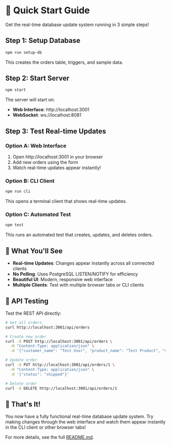 # 🚀 Quick Start Guide

Get the real-time database update system running in 3 simple steps!

## Step 1: Setup Database
```bash
npm run setup-db
```
This creates the orders table, triggers, and sample data.

## Step 2: Start Server
```bash
npm start
```
The server will start on:
- **Web Interface**: http://localhost:3001
- **WebSocket**: ws://localhost:8081

## Step 3: Test Real-time Updates

### Option A: Web Interface
1. Open http://localhost:3001 in your browser
2. Add new orders using the form
3. Watch real-time updates appear instantly!

### Option B: CLI Client
```bash
npm run cli
```
This opens a terminal client that shows real-time updates.

### Option C: Automated Test
```bash
npm test
```
This runs an automated test that creates, updates, and deletes orders.

## 🎯 What You'll See

- **Real-time Updates**: Changes appear instantly across all connected clients
- **No Polling**: Uses PostgreSQL LISTEN/NOTIFY for efficiency
- **Beautiful UI**: Modern, responsive web interface
- **Multiple Clients**: Test with multiple browser tabs or CLI clients

## 🔧 API Testing

Test the REST API directly:

```bash
# Get all orders
curl http://localhost:3001/api/orders

# Create new order
curl -X POST http://localhost:3001/api/orders \
  -H "Content-Type: application/json" \
  -d '{"customer_name": "Test User", "product_name": "Test Product", "status": "pending"}'

# Update order
curl -X PUT http://localhost:3001/api/orders/1 \
  -H "Content-Type: application/json" \
  -d '{"status": "shipped"}'

# Delete order
curl -X DELETE http://localhost:3001/api/orders/1
```

## 🎉 That's It!

You now have a fully functional real-time database update system. Try making changes through the web interface and watch them appear instantly in the CLI client or other browser tabs!

For more details, see the full [README.md](README.md).
